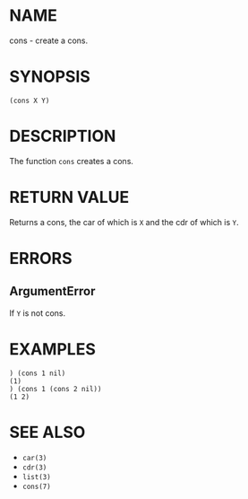 # NAME
cons - create a cons.

# SYNOPSIS

    (cons X Y)

# DESCRIPTION
The function `cons` creates a cons.

# RETURN VALUE
Returns a cons, the car of which is `X` and the cdr of which is `Y`.

# ERRORS
## ArgumentError
If `Y` is not cons.

# EXAMPLES

    ) (cons 1 nil)
    (1)
    ) (cons 1 (cons 2 nil))
    (1 2)

# SEE ALSO
- `car(3)`
- `cdr(3)`
- `list(3)`
- `cons(7)`

